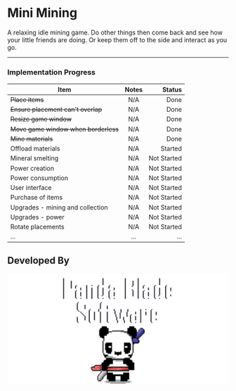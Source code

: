 # Mini Mining

A relaxing idle mining game. Do other things then come back and see how your little friends are doing. Or keep them off to the side and interact as you go.

---

### Implementation Progress
| Item | Notes | Status |
|----------|:-------------:|------:|
| ~~Place items~~ | N/A | Done |
| ~~Ensure placement can't overlap~~ | N/A | Done |
| ~~Resize game window~~ | N/A | Done |
| ~~Move game window when borderless~~ | N/A | Done |
| ~~Mine materials~~ | N/A | Done |
| Offload materials | N/A | Started |
| Mineral smelting | N/A | Not Started |
| Power creation | N/A | Not Started |
| Power consumption | N/A | Not Started |
| User interface | N/A | Not Started |
| Purchase of items | N/A | Not Started |
| Upgrades - mining and collection | N/A | Not Started |
| Upgrades - power | N/A | Not Started |
| Rotate placements | N/A | Not Started |
| ... | ... | ... |


## Developed By
<p align = "center">
    <img src="./sprite_assets/spr_panda_blade_software_panda.png" width=500>
</p>